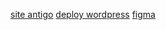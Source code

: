 
[site antigo](https://www.redcresearch.ie/)
[deploy wordpress](https://stage.caribbeanbusinesspost.com/)
[figma](https://www.figma.com/file/PYrQVdAZ7Nayg03BZEexOq/Red-C-Research---Duplicate-(Copy)?type=design&mode=design&t=n0e3ZnTNbHEJkpYv-0)
